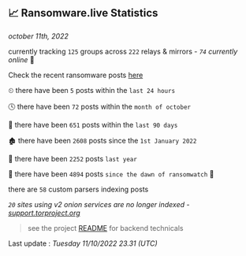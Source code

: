 
## 📈 Ransomware.live Statistics
_october 11th, 2022_

currently tracking `125` groups across `222` relays & mirrors - _`74` currently online_ 📡

Check the recent ransomware posts [here](https://www.ransomware.live/#/recentposts)


⏲ there have been `5` posts within the `last 24 hours`

🕓 there have been `72` posts within the `month of october`

📅 there have been `651` posts within the `last 90 days`

🏚 there have been `2608` posts since the `1st January 2022`

🚀 there have been `2252` posts `last year`

🦕 there have been `4894` posts `since the dawn of ransomwatch` 🐣

there are `58` custom parsers indexing posts

_`20` sites using v2 onion services are no longer indexed - [support.torproject.org](https://support.torproject.org/onionservices/v2-deprecation/)_

> see the project [README](https://github.com/jmousqueton/ransomwatch#readme) for backend technicals



Last update : _Tuesday 11/10/2022 23.31 (UTC)_

